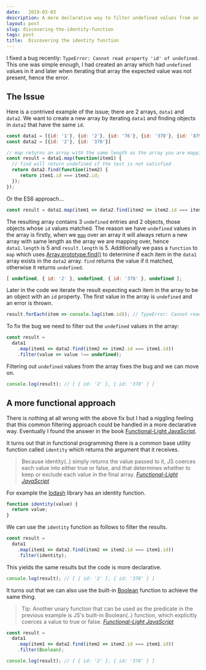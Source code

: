 ```yaml
---
date:   2019-03-03
description: A more declarative way to filter undefined values from an array in JavaScript using the identity function
layout: post
slug: discovering-the-identity-function
tags: post
title:  Discovering the identity function
---
```


I fixed a bug recently: `TypeError: Cannot read property 'id' of undefined`. This one was simple enough, I had created an array which had `undefined` values in it and later when iterating that array the expected value was not present, hence the error.

## The Issue

Here is a contrived example of the issue; there are 2 arrays, `data1` and `data2`. We want to create a new array by iterating `data1` and finding objects in `data2` that have the same `id`.

```js
const data1 = [{id: '1'}, {id: '2'}, {id: '76'}, {id: '378'}, {id: '879'}]
const data2 = [{id: '2'}, {id: '378'}]

// map returns an array with the same length as the array you are mapping over
const result = data1.map(function(item1) {
  // find will return undefined if the test is not satisfied
  return data2.find(function(item2) {
     return item1.id === item2.id;
  });
});
```

Or the ES6 approach...

```js
const result = data1.map(item1 => data2.find(item2 => item2.id === item1.id));
```

The resulting array contains 3 `undefined` entries and 2 objects, those objects whose `id` values matched. The reason we have `undefined` values in the array is firstly, when we [`map`](https://developer.mozilla.org/en-US/docs/Web/JavaScript/Reference/Global_Objects/Array/map) over an array it will always return a new array with same length as the array we are mapping over, hence `data1.length` is 5 and `result.length` is 5. Additionally we pass a `function` to `map` which uses [Array.prototype.find()](https://developer.mozilla.org/en-US/docs/Web/JavaScript/Reference/Global_Objects/Array/find) to determine if each item in the `data1` array exists in the `data2` array. `find` returns the value if it matched, otherwise it returns `undefined`.

```js
[ undefined, { id: '2' }, undefined, { id: '378' }, undefined ];
```

Later in the code we iterate the result expecting each item in the array to be an object with an `id` property. The first value in the array is `undefined` and an error is thrown.

```js
result.forEach(item => console.log(item.id)); // TypeError: Cannot read property 'id' of undefined
```

To fix the bug we need to filter out the `undefined` values in the array:

```js
const result =
  data1
    .map(item1 => data2.find(item2 => item2.id === item1.id))
    .filter(value => value !== undefined);
```

Filtering out `undefined` values from the array fixes the bug and we can move on.

```js
console.log(result); // [ { id: '2' }, { id: '378' } ]
```

## A more functional approach

There is nothing at all wrong with the above fix but I had a niggling feeling that this common filtering approach could be handled in a more declarative way. Eventually I found the answer in the book [Functional-Light JavaScript](https://github.com/getify/Functional-Light-JS/blob/master/manuscript/ch3.md/#one-on-one).

It turns out that in functional programming there is a common base utility function called `identity` which returns the argument that it receives.

> Because identity(..) simply returns the value passed to it, JS coerces each value into either true or false, and that determines whether to keep or exclude each value in the final array.
<cite><a href="https://github.com/getify/Functional-Light-JS/blob/master/manuscript/ch3.md/#one-on-one">Functional-Light JavaScript</a></cite>

For example the [lodash](https://lodash.com/docs/#identity) library has an identity function.

```js
function identity(value) {
  return value;
}
```

We can use the `identity` function as follows to filter the results.

```js
const result =
  data1
    .map(item1 => data2.find(item2 => item2.id === item1.id))
    .filter(identity);
```

This yields the same results but the code is more declarative.

```js
console.log(result); // [ { id: '2' }, { id: '378' } ]
```

It turns out that we can also use the built-in [Boolean](https://developer.mozilla.org/en-US/docs/Web/JavaScript/Reference/Global_Objects/Boolean) function to achieve the same thing.

> Tip: Another unary function that can be used as the predicate in the previous example is JS's built-in Boolean(..) function, which explicitly coerces a value to true or false.
<cite><a href="https://github.com/getify/Functional-Light-JS/blob/master/manuscript/ch3.md/#one-on-one">Functional-Light JavaScript</a></cite>

```js
const result =
  data1
    .map(item1 => data2.find(item2 => item2.id === item1.id))
    .filter(Boolean);

console.log(result); // [ { id: '2' }, { id: '378' } ]
```
